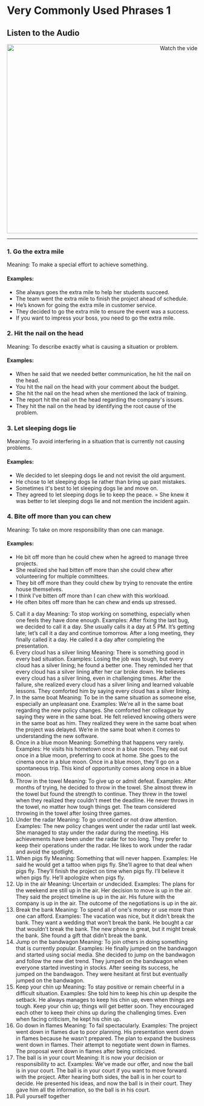 # Very Commonly Used Phrases 1

## Listen to the Audio 
 <p align="center">
  <a href="https://www.youtube.com/watch?v=IaYnnDRPnGI" target="_blank">
    <img src="https://img.youtube.com/vi/IaYnnDRPnGI/hqdefault.jpg" alt="Watch the video" width="900" height="500">
  </a>
</p>

---

### 1. Go the extra mile
Meaning: To make a special effort to achieve something.

#### Examples:
- She always goes the extra mile to help her students succeed.
- The team went the extra mile to finish the project ahead of schedule.
- He’s known for going the extra mile in customer service.
- They decided to go the extra mile to ensure the event was a success.
- If you want to impress your boss, you need to go the extra mile.

### 2. Hit the nail on the head
Meaning: To describe exactly what is causing a situation or problem.

#### Examples:
- When he said that we needed better communication, he hit the nail on the head.
- You hit the nail on the head with your comment about the budget.
- She hit the nail on the head when she mentioned the lack of training.
- The report hit the nail on the head regarding the company's issues.
- They hit the nail on the head by identifying the root cause of the problem.

### 3. Let sleeping dogs lie
Meaning: To avoid interfering in a situation that is currently not causing problems.

#### Examples:
- We decided to let sleeping dogs lie and not revisit the old argument.
- He chose to let sleeping dogs lie rather than bring up past mistakes.
- Sometimes it's best to let sleeping dogs lie and move on.
- They agreed to let sleeping dogs lie to keep the peace.
= She knew it was better to let sleeping dogs lie and not mention the incident again.

### 4. Bite off more than you can chew
Meaning: To take on more responsibility than one can manage.

#### Examples:
- He bit off more than he could chew when he agreed to manage three projects.
- She realized she had bitten off more than she could chew after volunteering for multiple committees.
- They bit off more than they could chew by trying to renovate the entire house themselves.
- I think I've bitten off more than I can chew with this workload.
- He often bites off more than he can chew and ends up stressed.

5. Call it a day
Meaning: To stop working on something, especially when one feels they have done enough.
Examples:
After fixing the last bug, we decided to call it a day.
She usually calls it a day at 5 PM.
It’s getting late; let’s call it a day and continue tomorrow.
After a long meeting, they finally called it a day.
He called it a day after completing the presentation.
6. Every cloud has a silver lining
Meaning: There is something good in every bad situation.
Examples:
Losing the job was tough, but every cloud has a silver lining; he found a better one.
They reminded her that every cloud has a silver lining after her car broke down.
He believes every cloud has a silver lining, even in challenging times.
After the failure, she realized every cloud has a silver lining and learned valuable lessons.
They comforted him by saying every cloud has a silver lining.
7. In the same boat
Meaning: To be in the same situation as someone else, especially an unpleasant one.
Examples:
We're all in the same boat regarding the new policy changes.
She comforted her colleague by saying they were in the same boat.
He felt relieved knowing others were in the same boat as him.
They realized they were in the same boat when the project was delayed.
We’re in the same boat when it comes to understanding the new software.
8. Once in a blue moon
Meaning: Something that happens very rarely.
Examples:
He visits his hometown once in a blue moon.
They eat out once in a blue moon, preferring to cook at home.
She goes to the cinema once in a blue moon.
Once in a blue moon, they'll go on a spontaneous trip.
This kind of opportunity comes along once in a blue moon.
9. Throw in the towel
Meaning: To give up or admit defeat.
Examples:
After months of trying, he decided to throw in the towel.
She almost threw in the towel but found the strength to continue.
They threw in the towel when they realized they couldn't meet the deadline.
He never throws in the towel, no matter how tough things get.
The team considered throwing in the towel after losing three games.
10. Under the radar
Meaning: To go unnoticed or not draw attention.
Examples:
The new policy changes went under the radar until last week.
She managed to stay under the radar during the meeting.
His achievements have been under the radar for too long.
They prefer to keep their operations under the radar.
He likes to work under the radar and avoid the spotlight.
11. When pigs fly
Meaning: Something that will never happen.
Examples:
He said he would get a tattoo when pigs fly.
She’ll agree to that deal when pigs fly.
They’ll finish the project on time when pigs fly.
I’ll believe it when pigs fly.
He’ll apologize when pigs fly.
12. Up in the air
Meaning: Uncertain or undecided.
Examples:
The plans for the weekend are still up in the air.
Her decision to move is up in the air.
They said the project timeline is up in the air.
His future with the company is up in the air.
The outcome of the negotiations is up in the air.
13. Break the bank
Meaning: To spend all of one's money or use more than one can afford.
Examples:
The vacation was nice, but it didn’t break the bank.
They want a wedding that won’t break the bank.
He bought a car that wouldn’t break the bank.
The new phone is great, but it might break the bank.
She found a gift that didn’t break the bank.
14. Jump on the bandwagon
Meaning: To join others in doing something that is currently popular.
Examples:
He finally jumped on the bandwagon and started using social media.
She decided to jump on the bandwagon and follow the new diet trend.
They jumped on the bandwagon when everyone started investing in stocks.
After seeing its success, he jumped on the bandwagon.
They were hesitant at first but eventually jumped on the bandwagon.
15. Keep your chin up
Meaning: To stay positive or remain cheerful in a difficult situation.
Examples:
She told him to keep his chin up despite the setback.
He always manages to keep his chin up, even when things are tough.
Keep your chin up; things will get better soon.
They encouraged each other to keep their chins up during the challenging times.
Even when facing criticism, he kept his chin up.
16. Go down in flames
Meaning: To fail spectacularly.
Examples:
The project went down in flames due to poor planning.
His presentation went down in flames because he wasn’t prepared.
The plan to expand the business went down in flames.
Their attempt to negotiate went down in flames.
The proposal went down in flames after being criticized.
17. The ball is in your court
Meaning: It is now your decision or responsibility to act.
Examples:
We've made our offer, and now the ball is in your court.
The ball is in your court if you want to move forward with the project.
After hearing both sides, the ball is in her court to decide.
He presented his ideas, and now the ball is in their court.
They gave him all the information, so the ball is in his court.
18. Pull yourself together
